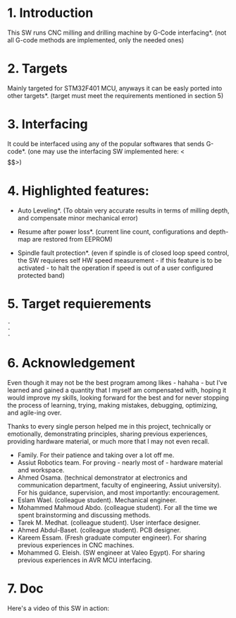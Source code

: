 # 1. Introduction
This SW runs CNC milling and drilling machine by G-Code interfacing*.
(not all G-code methods are implemented, only the needed ones)

# 2. Targets
Mainly targeted for STM32F401 MCU, anyways it can be easly ported into other
targets*. (target must meet the requirements mentioned in section 5)

# 3. Interfacing
It could be interfaced using any of the popular softwares that sends G-code*.
(one may use the interfacing SW implemented here: <$$$$$$$$$$>)

# 4. Highlighted features:
  - Auto Leveling*. (To obtain very accurate results in terms of milling depth, 
    and compensate minor mechanical error)
  
  - Resume after power loss*. (current line count, configurations and depth-map are restored
    from EEPROM)
  
  - Spindle fault protection*. (even if spindle is of closed loop speed control,
    the SW requieres self HW speed measurement - if this feature is to be activated -
    to halt the operation if speed is out of a user configured protected band)
  
  # 5. Target requierements
    -
    -
    -
  
  # 6. Acknowledgement
  Even though it may not be the best program among likes - hahaha - but I've learned and gained a quantity that I
  myself am compensated with, hoping it would improve my skills, looking forward for the best and for never stopping
  the process of learning, trying, making mistakes, debugging, optimizing, and agile-ing over.

  Thanks to every single person helped me in this project, technically or emotionally, demonstrating principles,
  sharing previous experiences, providing hardware material, or much more that I may not even recall.
  -	Family.						      For their patience and taking over a lot off me.
  -	Assiut Robotics team.		For proving - nearly most of - hardware material and workspace.
  -	Ahmed Osama.				    (technical demonstrator at electronics and communication department, faculty of
                            engineering, Assiut university). For his guidance, supervision, and most importantly:
                            encouragement.
  -	Eslam Wael.					    (colleague student). Mechanical engineer.
  -	Mohammed Mahmoud Abdo.	(colleague student). For all the time we spent brainstorming and discussing methods.
  -	Tarek M. Medhat.			  (colleague student). User interface designer.
  -	Ahmed Abdul-Baset.			(colleague student). PCB designer.
  -	Kareem Essam.				    (Fresh graduate computer engineer). For sharing previous experiences in CNC machines.
  -	Mohammed G. Eleish.			(SW engineer at Valeo Egypt). For sharing previous experiences in AVR MCU interfacing.
   # 7. Doc
   Here's a video of this SW in action:

